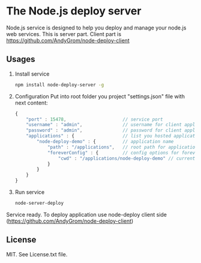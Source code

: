 The Node.js deploy server
=========================
Node.js service is designed to help you deploy and manage your node.js web services. 
This is server part. Client part is https://github.com/AndyGrom/node-deploy-client

Usages
------------
1. Install service

	```bash
	npm install node-deploy-server -g
	```
2. Configuration
   Put into root folder you project "settings.json" file with next content:
	```javascript
	{
		"port" : 15478,						// service port
		"username" : "admin",				// username for client application
		"password" : "admin",				// password for client application
		"applications" : {					// list you hosted applications
			"node-deploy-demo" : {			// application name
				"path" : "/applications",	// root path for application
				"foreverConfig" : {			// config options for forever-monitor (see https://github.com/nodejitsu/forever-monitor)
					"cwd" : "/applications/node-deploy-demo" // current working dir for application
				}
			}
		}
	}	
	```

3. Run service

	```bash
	node-server-deploy
	```

Service ready. To deploy application use node-deploy client side (https://github.com/AndyGrom/node-deploy-client)

License
-------
MIT. See License.txt file.